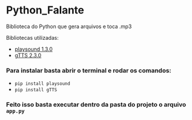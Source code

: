 # Python_Falante
Biblioteca do Python que gera arquivos e toca .mp3


Bibliotecas utilizadas:
- [playsound 1.3.0](https://pypi.org/project/playsound/)
- [gTTS 2.3.0](https://pypi.org/project/gTTS/)

### Para instalar basta abrir o terminal e rodar os comandos:
- `pip install playsound`
- `pip install gTTS`


### Feito isso basta executar dentro da pasta do projeto o arquivo `app.py`

